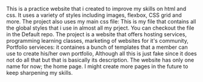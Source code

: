 This is a practice website that i created to improve my skills on html and css.
It uses a variety of styles including images, flexbox, CSS grid and more.
The project also uses my main css file: This is my file that contains all the global styles that i use in almost all my prject. You can checkout the file in the Default repo.
The project is a website that offers hosting services, programming learning classes, marketing of websites for it's community, Portfolio servieces: it containes a bunch of templates that a member can use to create his/her own portfolio, Although all this is just fake since it does not do all that but that is basically its description.
The website has only one name for now; the home page. I might create more pages in the future to keep sharpening my skills.
